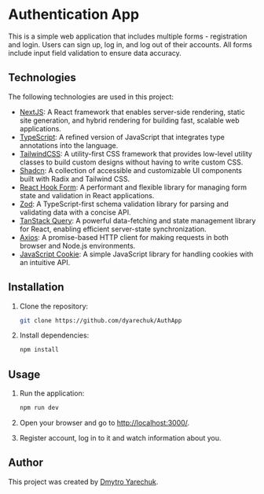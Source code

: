 # Authentication App

This is a simple web application that includes multiple forms - registration and login. Users can sign up, log in, and log out of their accounts. All forms include input field validation to ensure data accuracy.

## Technologies

The following technologies are used in this project:

- [NextJS](https://nextjs.org/): A React framework that enables server-side rendering, static site generation, and hybrid rendering for building fast, scalable web applications.
- [TypeScript](https://www.typescriptlang.org/): A refined version of JavaScript that integrates type annotations into the language.
- [TailwindCSS](https://tailwindcss.com/): A utility-first CSS framework that provides low-level utility classes to build custom designs without having to write custom CSS.
- [Shadcn](https://ui.shadcn.com/): A collection of accessible and customizable UI components built with Radix and Tailwind CSS.
- [React Hook Form](https://www.react-hook-form.com/): A performant and flexible library for managing form state and validation in React applications.
- [Zod](https://zod.dev/): A TypeScript-first schema validation library for parsing and validating data with a concise API.
- [TanStack Query](https://tanstack.com/query/latest): A powerful data-fetching and state management library for React, enabling efficient server-state synchronization.
- [Axios](https://axios-http.com/docs/intro): A promise-based HTTP client for making requests in both browser and Node.js environments.
- [JavaScript Cookie](https://www.npmjs.com/package/js-cookie): A simple JavaScript library for handling cookies with an intuitive API.

## Installation

1. Clone the repository:

   ```bash
   git clone https://github.com/dyarechuk/AuthApp
   ```

2. Install dependencies:

   ```bash
   npm install
   ```

## Usage

1. Run the application:

   ```bash
   npm run dev
   ```

2. Open your browser and go to [http://localhost:3000/](http://localhost:3000/).

3. Register account, log in to it and watch information about you.

## Author

This project was created by [Dmytro Yarechuk](https://github.com/Dyarechuk).
